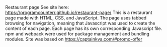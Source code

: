 Restaurant page
See site here: https://programcounterr.github.io/restaurant-page/
This is a restaurant page made with HTML, CSS, and JavaScript.
The page uses tabbed browsing for navigation, meaning that Javascript
was used to create the content of each page. Each page has its own corresponding
Javascript file. npm and webpack were used for package management and bundling modules.
Site was based on https://captainkva.com/#promo-offer